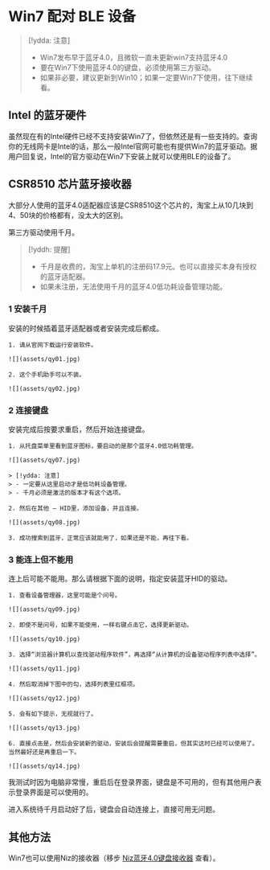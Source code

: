 # Win7 配对 BLE 设备

> [!ydda: 注意]
> - Win7发布早于蓝牙4.0，且微软一直未更新win7支持蓝牙4.0
> - 要在Win7下使用蓝牙4.0的键盘，必须使用第三方驱动。
> - 如果非必要，建议更新到Win10；如果一定要Win7下使用，往下继续看。

## Intel 的蓝牙硬件

虽然现在有的Intel硬件已经不支持安装Win7了，但依然还是有一些支持的。查询你的无线网卡是Intel的话，那么一般Intel官网可能也有提供Win7的蓝牙驱动。据用户回复说，Intel的官方驱动在Win7下安装上就可以使用BLE的设备了。


## CSR8510 芯片蓝牙接收器

大部分人使用的蓝牙4.0适配器应该是CSR8510这个芯片的，淘宝上从10几块到4、50块的价格都有，没太大的区别。

第三方驱动使用千月。

> [!yddh: 提醒]
> - 千月是收费的，淘宝上单机的注册码17.9元。也可以直接买本身有授权的蓝牙适配器。
> - 如果未注册，无法使用千月的蓝牙4.0低功耗设备管理功能。

### 1 安装千月

安装的时候插着蓝牙适配器或者安装完成后都成。

```ad-yddcol0
1. 请从官网下载运行安装软件。

![](assets/qy01.jpg)
```

```ad-yddcol1
2. 这个手机助手可以不装。

![](assets/qy02.jpg)
```

### 2 连接键盘

安装完成后按要求重启，然后开始连接键盘。

```ad-yddcol0
1. 从托盘菜单里看到蓝牙图标，要启动的是那个蓝牙4.0低功耗管理。

![](assets/qy07.jpg)

> [!ydda: 注意]
> - 一定要从这里启动才是低功耗设备管理。
> - 千月必须是激活的版本才有这个选项。
```


```ad-yddcol1
2. 然后在其他 — HID里，添加设备，并且连接。

![](assets/qy08.jpg)

3. 成功搜索到蓝牙，正常应该就能用了，如果还是不能，再往下看。
```

### 3 能连上但不能用

连上后可能不能用。那么请根据下面的说明，指定安装蓝牙HID的驱动。

```ad-yddcol0
1. 查看设备管理器，这里可能是个问号。

![](assets/qy09.jpg)

2. 即使不是问号，如果不能使用，一样右键点击它，选择更新驱动。

![](assets/qy10.jpg)

3. 选择“浏览器计算机以查找驱动程序软件”，再选择“从计算机的设备驱动程序列表中选择”。

![](assets/qy11.jpg)

```

```ad-yddcol1
4. 然后取消掉下图中的勾，选择列表里红框项。

![](assets/qy12.jpg)

5. 会有如下提示，无视就行了。

![](assets/qy13.jpg)

6. 直接点击是，然后会安装新的驱动，安装后会提醒需要重启，但其实这时已经可以使用了。当然最好还是再重启一下。

![](assets/qy14.jpg)

```

我测试时因为电脑非常慢，重启后在登录界面，键盘是不可用的，但有其他用户表示登录界面是可以使用的。

进入系统待千月启动好了后，键盘会自动连接上，直接可用无问题。


## 其他方法
Win7也可以使用Niz的接收器（移步 [Niz蓝牙4.0键盘接收器](/ble-series/niz-dongle-paring) 查看）。

